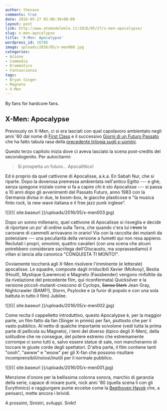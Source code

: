 ```yaml
---
author: thesave
comments: true
date: 2016-05-27 05:08:39+00:00
layout: post
link: http://www.atomodelmale.it/2016/05/27/x-men-apocalypse/
slug: x-men-apocalypse
title: 'X-Men: Apocalypse'
wordpress_id: 16786
image: uploads/2016/05/x-men000.jpg
categories:
- Azione
- Commedia
- Drammatico
- Fantascienza
tags:
- Bryan Singer
- Magneto
- X-Men
---
```


By fans for hardcore fans.

## X-Men: Apocalypse

Previously on X-Men, ci si era lasciati con quel capolavoro ambientato negli anni '60 dal nome di [First Class](/2011/06/29/x-men-first-class/) e il successivo [Giorni di un Futuro Passato](/2014/05/31/x-men-giorni-di-un-futuro-passato/) che ha fatto tabula rasa della [precedente trilogia sugli x-uomini](/2007/06/15/x-men-la-trilogia-e-il-loro-futuro-cinematografico/).

Questo terzo capitolo inizia dove ci aveva lasciato la scena post-credits del secondogenito. Per autocitarmi:

<blockquote>
  Si prospetta un futuro... Apocalittico!
</blockquote>

Ed è proprio da quel cattivone di Apocalisse, a.k.a. En Sabah Nur, che si riparte. Dopo la doverosa premessa ambientata nell'antico Egitto --- e ghè, senza spiegone iniziale come si fa a capire chi è sto Apocalisse --- si passa a 10 anni dopo gli avvenimenti del Passato Futuro, anno 1983 con la Germania divisa in due, le boom-box, le giacche plasticose e "la musica finto rock, la new wave italiana e il free jazz punk inglese".

![]({{ site.baseurl }}/uploads/2016/05/x-men003.jpg)

Dopo un sonno millenario, quel cattivone di Apocalisse si risveglia e decide di riportare un po' di ordine sulla Terra, che quando c'era lui <del>i treni</del> le carovane di cammelli arrivavano in orario! Via con la raccolta dei mutanti da potenziare --- una peculiarità della versione a fumetti qui non resa appieno. Reclutati i propri, omonimi, quattro cavalieri (con una scena che alcuni potrebbero considerare sacrilega dell'Olocausto, ma soprassediamo) il villan si lancia alla canonica "CONQUISTA TI MONTO!".

Ovviamente toccherà agli X-Men risolvere l'imminente (e letterale) apocalisse. Le squadre, composte dagli irriducibili Xavier (McAvoy), Bestia (Hoult), Mystique (Lawrence) e Magneto (Fassbender) vengono rinfoltite da (la rivelazione del precedente film, qui riconfermata) Quicksilver e la versione piccoli-mutanti-crescono di Cyclops, <del>Sansa Stark</del> Jean Gray, Nightcrawler (BAMF!), Storm, Psylocke e (a furor di popolo e con una sola battuta in tutto il film) Jubilee.

![]({{ site.baseurl }}/uploads/2016/05/x-men002.jpg)

Come recita il cappelletto introduttivo, questo Apocalypse è, per la maggior parte, un film fatto da fan (Singer in primis) per fan, piuttosto che per il vasto pubblico. Al netto di qualche importante scivolone (vedi tutta la prima parte di pellicola su Magneto), i temi del diverso (tipico degli X-Men), della solitudine che ne consegue, del potere estremo che estremamente corrompe ci sono tutti e, salvo essere statue di sale, non mancheranno di toccare le giuste corde degli spettatori. D'altra parte, il film contiene tanti "oooh", "awww" e "woow" per gli X-fan che possono risultare incomprensibili/noiosi/inutili per il normale pubblico.

![]({{ site.baseurl }}/uploads/2016/05/x-men001.jpg)

Menzione d'onore per la bellissima colonna sonora, marchio di garanzia della serie, capace di mixare punk, rock anni '80 (quella scena lì con gli Eurythmics) e raggiungere punte eccelse come la [Beethoven Havok](https://www.youtube.com/watch?v=eQoEEr-63KU) che, a pensarci, mette ancora i brividi.

A prossimi, Sinistri, sviluppi. Snikt!
